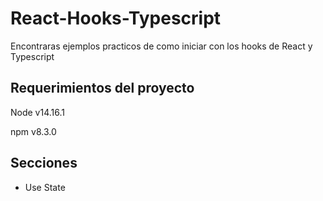 # React-Hooks-Typescript
Encontraras ejemplos practicos de como iniciar con los hooks de React y Typescript

## Requerimientos del proyecto
Node v14.16.1

npm  v8.3.0


## Secciones
 - Use State

